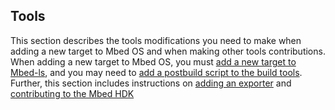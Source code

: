 <h2 id="contributing-tools">Tools</h2>

This section describes the tools modifications you need to make when adding a new target to Mbed OS and when making other tools contributions. When adding a new target to Mbed OS, you must [add a new target to Mbed-ls](mbed-ls.html), and you may need to [add a postbuild script to the build tools](build-tools.html). Further, this section includes instructions on [adding an exporter](adding-exporters.html) and [contributing to the Mbed HDK](arm-mbed-hdk.html)

